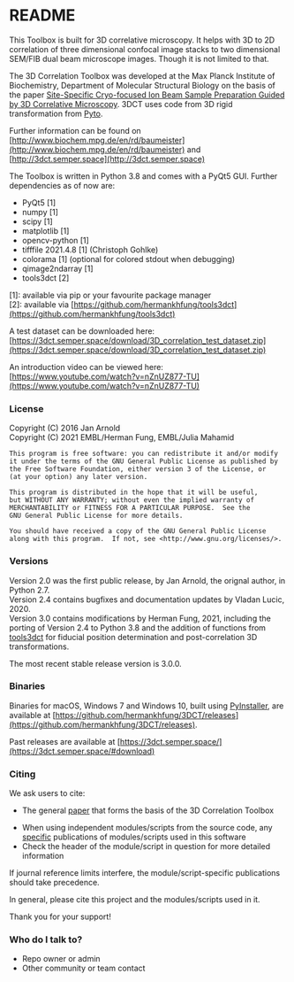 # README #

This Toolbox is built for 3D correlative microscopy. It helps with 3D to 2D correlation of three dimensional confocal image stacks to two dimensional SEM/FIB dual beam microscope images. Though it is not limited to that.

The 3D Correlation Toolbox was developed at the Max Planck Institute of Biochemistry, Department of Molecular Structural Biology on the basis of the paper [Site-Specific Cryo-focused Ion Beam Sample Preparation Guided by 3D Correlative Microscopy](http://dx.doi.org/10.1016/j.bpj.2015.10.053). 3DCT uses code from 3D rigid transformation from [Pyto](https://github.com/vladanl/Pyto.git).

Further information can be found on [http://www.biochem.mpg.de/en/rd/baumeister](http://www.biochem.mpg.de/en/rd/baumeister) and [http://3dct.semper.space](http://3dct.semper.space)

The Toolbox is written in Python 3.8 and comes with a PyQt5 GUI. Further dependencies as of now are:

+ PyQt5 [1]
+ numpy [1]
+ scipy [1]
+ matplotlib [1]
+ opencv-python [1]
+ tifffile 2021.4.8 [1]  (Christoph Gohlke)
+ colorama [1]  (optional for colored stdout when debugging)
+ qimage2ndarray [1]
+ tools3dct [2]

[1]: available via pip or your favourite package manager  
[2]: available via [https://github.com/hermankhfung/tools3dct](https://github.com/hermankhfung/tools3dct)

A test dataset can be downloaded here: [https://3dct.semper.space/download/3D_correlation_test_dataset.zip](https://3dct.semper.space/download/3D_correlation_test_dataset.zip)

An introduction video can be viewed here: [https://www.youtube.com/watch?v=nZnUZ877-TU](https://www.youtube.com/watch?v=nZnUZ877-TU)

### License ###

Copyright (C) 2016  Jan Arnold  
Copyright (C) 2021  EMBL/Herman Fung, EMBL/Julia Mahamid

	This program is free software: you can redistribute it and/or modify
	it under the terms of the GNU General Public License as published by
	the Free Software Foundation, either version 3 of the License, or
	(at your option) any later version.

	This program is distributed in the hope that it will be useful,
	but WITHOUT ANY WARRANTY; without even the implied warranty of
	MERCHANTABILITY or FITNESS FOR A PARTICULAR PURPOSE.  See the
	GNU General Public License for more details.

	You should have received a copy of the GNU General Public License
	along with this program.  If not, see <http://www.gnu.org/licenses/>.

### Versions ###

Version 2.0 was the first public release, by Jan Arnold, the orignal author, in Python 2.7.  
Version 2.4 contains bugfixes and documentation updates by Vladan Lucic, 2020.  
Version 3.0 contains modifications by Herman Fung, 2021, including the porting of Version 2.4 to Python 3.8 and the addition of functions from [tools3dct](https://github.com/hermankhfung/tools3dct) for fiducial position determination and post-correlation 3D transformations.

The most recent stable release version is 3.0.0.

### Binaries ###

Binaries for macOS, Windows 7 and Windows 10, built using [PyInstaller](https://www.pyinstaller.org), are available at [https://github.com/hermankhfung/3DCT/releases](https://github.com/hermankhfung/3DCT/releases).

Past releases are available at [https://3dct.semper.space/](https://3dct.semper.space/#download)

### Citing ###

We ask users to cite:

* The general [paper](http://dx.doi.org/10.1016/j.bpj.2015.10.053) that forms the basis of the 3D Correlation Toolbox
+ When using independent modules/scripts from the source code, any [specific](http://3dct.semper.space/documentation.html#citable) publications of modules/scripts used in this software
+ Check the header of the module/script in question for more detailed information

If journal reference limits interfere, the module/script-specific publications should take precedence.

In general, please cite this project and the modules/scripts used in it.

Thank you for your support!

### Who do I talk to? ###

* Repo owner or admin
* Other community or team contact
